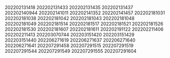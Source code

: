 202202131418
202202131433
202202131435
202202131437
202202140944
202202141011
202202141352
202202141457
202202181031
202202181038
202202181042
202202181043
202202181048
202202181049
202202181514
202202181517
202202181521
202202181526
202202181530
202202181607
202202181611
202202191122
202202211406
202202211413
202203070744
202203151420
202203151429
202203151440
202206271619
202206271637
202206271640
202206271641
202207291458
202207291515
202207291519
202207291544
202207291549
202207291555
202207291604
